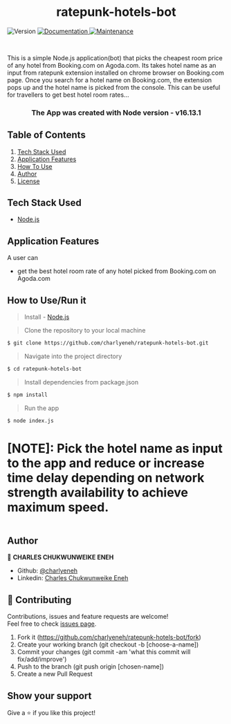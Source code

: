 <h1 align="center">ratepunk-hotels-bot</h1>
<p>
  <img alt="Version" src="https://img.shields.io/badge/version-1.0.0-blue.svg?cacheSeconds=2592000" />
  <a href="https://github.com/charlyeneh/ratepunk-hotels-bot/tree/app_development#readme" target="_blank">
    <img alt="Documentation" src="https://img.shields.io/badge/documentation-yes-brightgreen.svg" />
  </a>
  <a href="https://github.com/charlyeneh/ratepunk-hotels-bot/commit-activity" target="_blank">
    <img alt="Maintenance" src="https://img.shields.io/badge/Maintained%3F-yes-green.svg" />
  </a>
</p>

<br>

This is a simple Node.js application(bot) that picks the cheapest room price of any hotel from Booking.com on Agoda.com. Its takes hotel name as an input from ratepunk extension installed on chrome browser on Booking.com page. Once you search for a hotel name on Booking.com, the extension pops up and the hotel name is picked from the console. This can be useful for travellers to get best hotel room rates...

<h3 align="center">The App was created with Node version - v16.13.1</h3>

## Table of Contents

1. <a href="#tech-stack-used">Tech Stack Used</a>
2. <a href="#application-features">Application Features</a>
3. <a href="#how-to-use">How To Use</a>
4. <a href="#author">Author</a>
5. <a href="#license">License</a>

## Tech Stack Used

- [Node.js](https://nodejs.org/)

## Application Features

A user can

- get the best hotel room rate of any hotel picked from Booking.com on Agoda.com

## How to Use/Run it

> Install - [Node.js](https://nodejs.org/)

> Clone the repository to your local machine

```sh
$ git clone https://github.com/charlyeneh/ratepunk-hotels-bot.git
```

> Navigate into the project directory

```sh
$ cd ratepunk-hotels-bot
```

> Install dependencies from package.json

```sh
$ npm install
```

> Run the app

```sh
$ node index.js
```

# [NOTE]: Pick the hotel name as input to the app and reduce or increase time delay depending on network strength availability to achieve maximum speed.

```

```

## Author

👤 **CHARLES CHUKWUNWEIKE ENEH**

- Github: [@charlyeneh](https://github.com/charlyeneh)
- Linkedin: [Charles Chukwunweike Eneh](https://www.linkedin.com/in/charles-chukwunweike-eneh/)

## 🤝 Contributing

Contributions, issues and feature requests are welcome!<br />Feel free to check [issues page](https://github.com/charlyeneh/ratepunk-hotels-bot/issues).

1. Fork it (https://github.com/charlyeneh/ratepunk-hotels-bot/fork)
2. Create your working branch (git checkout -b [choose-a-name])
3. Commit your changes (git commit -am 'what this commit will fix/add/improve')
4. Push to the branch (git push origin [chosen-name])
5. Create a new Pull Request

## Show your support

Give a ⭐️ if you like this project!
